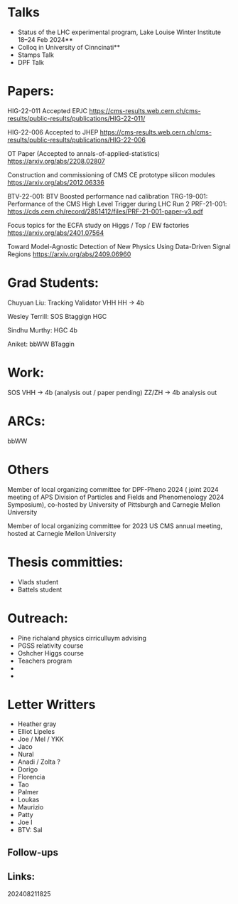 
# Talks
- Status of the LHC experimental program, Lake Louise Winter Institute 18–24 Feb 2024**
- Colloq in University of Cinncinati**
- Stamps Talk 
-  DPF Talk

  
# Papers:

HIG-22-011 Accepted EPJC
https://cms-results.web.cern.ch/cms-results/public-results/publications/HIG-22-011/

HIG-22-006 Accepted to JHEP
https://cms-results.web.cern.ch/cms-results/public-results/publications/HIG-22-006

OT Paper (Accepted to annals-of-applied-statistics)
https://arxiv.org/abs/2208.02807


Construction and commissioning of CMS CE prototype silicon modules
https://arxiv.org/abs/2012.06336

BTV-22-001: BTV Boosted performance nad calibration
TRG-19-001: Performance of the CMS High Level Trigger during LHC Run 2
PRF-21-001: 
https://cds.cern.ch/record/2851412/files/PRF-21-001-paper-v3.pdf

Focus topics for the ECFA study on Higgs / Top / EW factories
https://arxiv.org/abs/2401.07564

Toward Model-Agnostic Detection of New Physics Using Data-Driven Signal Regions
https://arxiv.org/abs/2409.06960

# Grad Students:

Chuyuan Liu: Tracking Validator
		    VHH
			HH -> 4b


Wesley Terrill:  SOS
       		Btaggign
			 HGC

Sindhu Murthy:   HGC
       		  4b


Aniket: bbWW
		BTaggin

# Work:

SOS 
VHH -> 4b (analysis out / paper pending)
ZZ/ZH -> 4b analysis out

# ARCs:
  bbWW


# Others
Member of local organizing committee for DPF-Pheno 2024 ( joint 2024 meeting of APS Division of Particles and Fields and Phenomenology 2024 Symposium), co-hosted by University of Pittsburgh and Carnegie Mellon University

Member of local organizing committee for 2023 US CMS annual meeting, hosted at Carnegie Mellon University

# Thesis committies:
  - Vlads student
  - Battels student


# Outreach:

- Pine richaland physics cirriculluym advising
- PGSS relativity course
- Oshcher Higgs course
- Teachers program
- 
- 


  
# Letter Writters
- Heather gray
- Elliot Lipeles 
- Joe / Mel / YKK
- Jaco 
- Nural 
- Anadi / Zolta ? 
- Dorigo 
- Florencia 
- Tao
- Palmer
- Loukas
- Maurizio 
- Patty
- Joe I
- BTV: Sal 
  



## Follow-ups


## Links: 



202408211825




